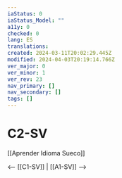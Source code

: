 ```yaml
---
iaStatus: 0
iaStatus_Model: ""
a11y: 0
checked: 0
lang: ES
translations: 
created: 2024-03-11T20:02:29.445Z
modified: 2024-04-03T20:19:14.766Z
ver_major: 0
ver_minor: 1
ver_rev: 23
nav_primary: []
nav_secondary: []
tags: []
---
```

# C2-SV

[[Aprender Idioma Sueco]]

<-- [[C1-SV]] | [[A1-SV]] -->